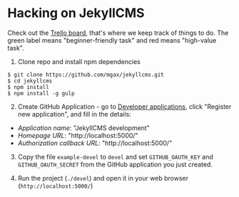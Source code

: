 # Hacking on JekyllCMS

Check out the [Trello board](https://trello.com/b/F1UQejYU/jekyllcms), that's
where we keep track of things to do. The green label means "beginner-friendly
task" and red means "high-value task".

1. Clone repo and install npm dependencies
  ```
  $ git clone https://github.com/mgax/jekyllcms.git
  $ cd jekyllcms
  $ npm install
  $ npm install -g gulp
  ```

2. Create GitHub Application - go to
   [Developer applications](https://github.com/settings/developers), click
   "Register new application", and fill in the details:

  * *Application name*: "JekyllCMS development"
  * *Homepage URL*: "http://localhost:5000/"
  * *Authorization callback URL*: "http://localhost:5000/"

3. Copy the file `example-devel` to `devel` and set `GITHUB_OAUTH_KEY` and
   `GITHUB_OAUTH_SECRET` from the GitHub application you just created.

4. Run the project (`./devel`) and open it in your web browser
   (`http://localhost:5000/`)

